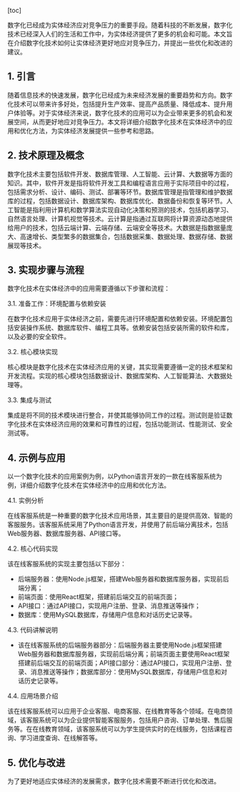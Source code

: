 
[toc]                    
                
                
数字化已经成为实体经济应对竞争压力的重要手段。随着科技的不断发展，数字化技术已经深入人们的生活和工作中，为实体经济提供了更多的机会和可能。本文旨在介绍数字化技术如何让实体经济更好地应对竞争压力，并提出一些优化和改进的建议。

## 1. 引言

随着信息技术的快速发展，数字化已经成为未来经济发展的重要趋势和方向。数字化技术可以带来许多好处，包括提升生产效率、提高产品质量、降低成本、提升用户体验等。对于实体经济来说，数字化技术的应用可以为企业带来更多的机会和发展空间，从而更好地应对竞争压力。本文将详细介绍数字化技术在实体经济中的应用和优化方法，为实体经济发展提供一些参考和思路。

## 2. 技术原理及概念

数字化技术主要包括软件开发、数据库管理、人工智能、云计算、大数据等方面的知识。其中，软件开发是指将软件开发工具和编程语言应用于实际项目中的过程，包括需求分析、设计、编码、测试、部署等环节。数据库管理是指管理和维护数据库的过程，包括数据设计、数据库架构、数据库优化、数据备份和恢复等环节。人工智能是指利用计算机和数学算法实现自动化决策和预测的技术，包括机器学习、自然语言处理、计算机视觉等技术。云计算是指通过互联网将计算资源动态地提供给用户的技术，包括云端计算、云端存储、云端安全等技术。大数据是指数据量庞大、高速增长、类型繁多的数据集合，包括数据采集、数据处理、数据存储、数据展现等技术。

## 3. 实现步骤与流程

数字化技术在实体经济中的应用需要遵循以下步骤和流程：

3.1. 准备工作：环境配置与依赖安装

在数字化技术应用于实体经济之前，需要先进行环境配置和依赖安装。环境配置包括安装操作系统、数据库软件、编程工具等。依赖安装包括安装所需的软件和库，以及必要的安全软件。

3.2. 核心模块实现

核心模块是数字化技术在实体经济应用的关键，其实现需要遵循一定的技术框架和开发流程。实现的核心模块包括数据设计、数据库架构、人工智能算法、大数据处理等。

3.3. 集成与测试

集成是将不同的技术模块进行整合，并使其能够协同工作的过程。测试则是验证数字化技术在实体经济应用的效果和可靠性的过程，包括功能测试、性能测试、安全测试等。

## 4. 示例与应用

以一个数字化技术的应用案例为例，以Python语言开发的一款在线客服系统为例，详细介绍数字化技术在实体经济中的应用和优化方法。

4.1. 实例分析

在线客服系统是一种重要的数字化技术应用场景，其主要目的是提供高效、智能的客服服务。该客服系统采用了Python语言开发，并使用了前后端分离技术，包括Web服务器、数据库服务器、API接口等。

4.2. 核心代码实现

该在线客服系统的实现主要包括以下部分：

- 后端服务器：使用Node.js框架，搭建Web服务器和数据库服务器，实现前后端分离；
- 前端页面：使用React框架，搭建前后端交互的前端页面；
- API接口：通过API接口，实现用户注册、登录、消息推送等操作；
- 数据库：使用MySQL数据库，存储用户信息和对话历史记录等。

4.3. 代码讲解说明

- 该在线客服系统的后端服务器部分：后端服务器主要使用Node.js框架搭建Web服务器和数据库服务器，实现前后端分离；前端页面主要使用React框架搭建前后端交互的前端页面；API接口部分：通过API接口，实现用户注册、登录、消息推送等操作；数据库部分：使用MySQL数据库，存储用户信息和对话历史记录等。

4.4. 应用场景介绍

该在线客服系统可以应用于企业客服、电商客服、在线教育等各个领域。在电商领域，该客服系统可以为企业提供智能客服服务，包括用户咨询、订单处理、售后服务等。在在线教育领域，该客服系统可以为学生提供实时的在线服务，包括课程咨询、学习进度查询、在线解答等。

## 5. 优化与改进

为了更好地适应实体经济的发展需求，数字化技术需要不断进行优化和改进。

